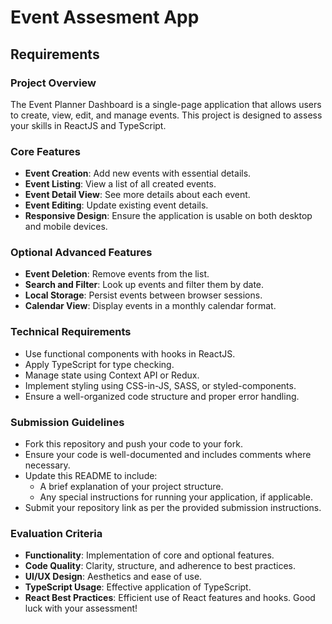 # Event Assesment App

## Requirements

### Project Overview

The Event Planner Dashboard is a single-page application that allows users to create, view, edit, and manage events. This project is designed to assess your skills in ReactJS and TypeScript.

### Core Features

- **Event Creation**: Add new events with essential details.
- **Event Listing**: View a list of all created events.
- **Event Detail View**: See more details about each event.
- **Event Editing**: Update existing event details.
- **Responsive Design**: Ensure the application is usable on both desktop and mobile devices.

### Optional Advanced Features

- **Event Deletion**: Remove events from the list.
- **Search and Filter**: Look up events and filter them by date.
- **Local Storage**: Persist events between browser sessions.
- **Calendar View**: Display events in a monthly calendar format.

### Technical Requirements

- Use functional components with hooks in ReactJS.
- Apply TypeScript for type checking.
- Manage state using Context API or Redux.
- Implement styling using CSS-in-JS, SASS, or styled-components.
- Ensure a well-organized code structure and proper error handling.

### Submission Guidelines

- Fork this repository and push your code to your fork.
- Ensure your code is well-documented and includes comments where necessary.
- Update this README to include:
  - A brief explanation of your project structure.
  - Any special instructions for running your application, if applicable.
- Submit your repository link as per the provided submission instructions.

### Evaluation Criteria

- **Functionality**: Implementation of core and optional features.
- **Code Quality**: Clarity, structure, and adherence to best practices.
- **UI/UX Design**: Aesthetics and ease of use.
- **TypeScript Usage**: Effective application of TypeScript.
- **React Best Practices**: Efficient use of React features and hooks.
  Good luck with your assessment!

